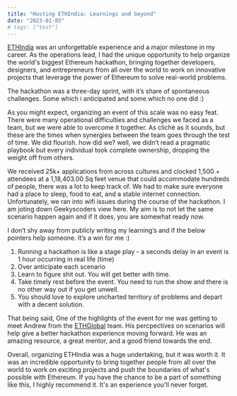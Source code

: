 ```yaml
---
title: "Hosting ETHIndia: Learnings and beyond"
date: "2023-01-05"
# tags: ["test"]
---
```

[ETHIndia](https://www.google.com/url?sa=t&rct=j&q=&esrc=s&source=web&cd=&cad=rja&uact=8&ved=2ahUKEwj63I7M57D8AhWQSWwGHcOPDfYQFnoECBAQAQ&url=https%3A%2F%2Fethindia.co%2F&usg=AOvVaw1C4FhHPgZJFTqblbi6KvDX) was an unforgettable experience and a major milestone in my career. As the operations lead, I had the unique opportunity to help organize the world's biggest Ethereum hackathon, bringing together developers, designers, and entrepreneurs from all over the world to work on innovative projects that leverage the power of Ethereum to solve real-world problems.

The hackathon was a three-day sprint, with it’s share of spontaneous challenges. Some which i anticipated and some which no one did :)

As you might expect, organizing an event of this scale was no easy feat. There were many operational difficulties and challenges we faced as a team, but we were able to overcome it together. As clichè as it sounds, but these are the times when synergies between the team goes through the test of time. We did flourish. how did we? well, we didn’t read a pragmatic playbook but every individual took complete ownership, dropping the weight off from others.

We received 25k+ applications from across cultures and clocked 1,500 + attendees at a 1,18,403.00 Sq feet venue that could accommodate hundreds of people, there was a lot to keep track of. We had to make sure everyone had a place to sleep, food to eat, and a stable internet connection. Unfortunately, we ran into wifi issues during the course of the hackathon. I am joting down Geekyscoders view here. My aim is to not let the same scenario happen again and if it does, you are somewhat ready now.

I don’t shy away from publicly writing my learning’s and if the below pointers help someone. It’s a win for me :)

1. Running a hackathon is like a stage play - a seconds delay in an event is 1 hour occurring in real life (time)
2. Over anticipate each scenario
3. Learn to figure shit out. You will get better with time.
4. Take timely rest before the event. You need to run the show and there is no other way out if you get unwell.
5. You should love to explore uncharted territory of problems and depart with a decent solution.

That being said, One of the highlights of the event for me was getting to meet Andrew from the [ETHGlobal](https://ethglobal.com/) team. His percpectives on scenarios will help give a better hackathon experience moving forward. He was an amazing resource, a great mentor, and a good friend towards the end.

Overall, organizing ETHIndia was a huge undertaking, but it was worth it. It was an incredible opportunity to bring together people from all over the world to work on exciting projects and push the boundaries of what's possible with Ethereum. If you have the chance to be a part of something like this, I highly recommend it. It's an experience you'll never forget.